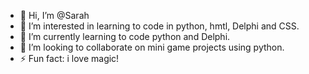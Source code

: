 - 👋 Hi, I’m @Sarah
- 👀 I’m interested in learning to code in python, hmtl, Delphi and CSS.
- 🌱 I’m currently learning to code python and Delphi.
- 💞️ I’m looking to collaborate on mini game projects using python.
- ⚡ Fun fact: i love magic!

<!---
Sehrah/Sehrah is a ✨ special ✨ repository because its `README.md` (this file) appears on your GitHub profile.
You can click the Preview link to take a look at your changes.
--->
